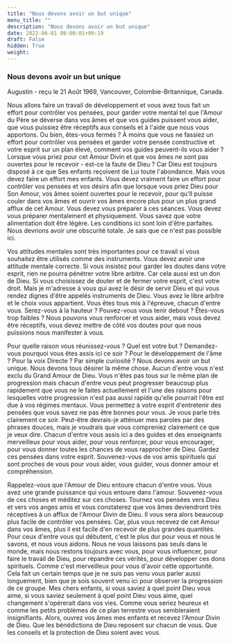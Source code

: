 ```yaml
---
title: "Nous devons avoir un but unique"
menu_title: ""
description: "Nous devons avoir un but unique"
date: 2022-06-01 06:00:01+00:19
draft: False
hidden: True
weight:
---
```

### Nous devons avoir un but unique

Augustin - reçu le 21 Août 1969, Vancouver, Colombie-Britannique, Canada.

Nous allons faire un travail de développement et vous avez tous fait un effort pour contrôler vos pensées, pour garder votre mental tel que l'Amour du Père se déverse dans vos âmes et que vos guides puissent vous aider, que vous puissiez être réceptifs aux conseils et à l'aide que nous vous apportons. Ou bien, êtes-vous fermés ? À moins que vous ne fassiez un effort pour contrôler vos pensées et garder votre pensée constructive et votre esprit sur un plan élevé, comment vos guides peuvent-ils vous aider ? Lorsque vous priez pour cet Amour Divin et que vos âmes ne sont pas ouvertes pour le recevoir - est-ce la faute de Dieu ? Car Dieu est toujours disposé à ce que Ses enfants reçoivent de Lui toute l'abondance. Mais vous devez faire un effort mes enfants. Vous devez vraiment faire un effort pour contrôler vos pensées et vos désirs afin que lorsque vous priez Dieu pour Son Amour, vos âmes soient ouvertes pour le recevoir, pour qu'Il puisse couler dans vos âmes et ouvrir vos âmes encore plus pour un plus grand afflux de cet Amour. Vous devez vous préparer à ces séances. Vous devez vous préparer mentalement et physiquement. Vous savez que votre alimentation doit être légère. Les conditions ici sont loin d'être parfaites. Nous devrions avoir une obscurité totale. Je sais que ce n'est pas possible ici.

Vos attitudes mentales sont très importantes pour ce travail si vous souhaitez être utilisés comme des instruments. Vous devez avoir une attitude mentale correcte. Si vous insistez pour garder les doutes dans votre esprit, rien ne pourra pénétrer votre libre arbitre. Car cela aussi est un don de Dieu. Si vous choisissez de douter et de fermer votre esprit, c'est votre droit. Mais je m'adresse à vous qui avez le désir de servir Dieu et qui vous rendez dignes d'être appelés instruments de Dieu. Vous avez le libre arbitre et le choix vous appartient. Vous êtes tous mis à l'épreuve, chacun d'entre vous. Serez-vous à la hauteur ? Pouvez-vous vous tenir debout ? Êtes-vous trop faibles ? Nous pouvons vous renforcer et vous aider, mais vous devez être réceptifs, vous devez mettre de côté vos doutes pour que nous puissions nous manifester à vous.

Pour quelle raison vous réunissez-vous ? Quel est votre but ? Demandez-vous pourquoi vous êtes assis ici ce soir ? Pour le développement de l'âme ? Pour la voix Directe ? Par simple curiosité ? Nous devons avoir un but unique. Nous devons tous désirer la même chose. Aucun d'entre vous n'est exclu du Grand Amour de Dieu. Vous n'êtes pas tous sur le même plan de progression mais chacun d'entre vous peut progresser beaucoup plus rapidement que vous ne le faites actuellement et l'une des raisons pour lesquelles votre progression n'est pas aussi rapide qu'elle pourrait l'être est due à vos régimes mentaux. Vous permettez à votre esprit d'entretenir des pensées que vous savez ne pas être bonnes pour vous. Je vous parle très clairement ce soir. Peut-être devrais-je atténuer mes paroles par des phrases douces, mais je voudrais que vous compreniez clairement ce que je veux dire. Chacun d'entre vous assis ici a des guides et des enseignants merveilleux pour vous aider, pour vous renforcer, pour vous encourager, pour vous donner toutes les chances de vous rapprocher de Dieu. Gardez ces pensées dans votre esprit. Souvenez-vous de vos amis spirituels qui sont proches de vous pour vous aider, vous guider, vous donner amour et compréhension.

Rappelez-vous que l'Amour de Dieu entoure chacun d'entre vous. Vous avez une grande puissance qui vous entoure dans l'amour. Souvenez-vous de ces choses et méditez sur ces choses. Tournez vos pensées vers Dieu et vers vos anges amis et vous constaterez que vos âmes deviendront très réceptives à un afflux de l'Amour Divin de Dieu. Il vous sera alors beaucoup plus facile de contrôler vos pensées. Car, plus vous recevez de cet Amour dans vos âmes, plus il est facile d'en recevoir de plus grandes quantités. Pour ceux d'entre vous qui débutent, c'est le plus dur pour vous et nous le savons, et nous vous aidons. Nous ne vous laissons pas seuls dans le monde, mais nous restons toujours avec vous, pour vous influencer, pour faire le travail de Dieu, pour répandre ces vérités, pour développer ces dons spirituels. Comme c'est merveilleux pour vous d'avoir cette opportunité. Cela fait un certain temps que je ne suis pas venu vous parler aussi longuement, bien que je sois souvent venu ici pour observer la progression de ce groupe. Mes chers enfants, si vous saviez à quel point Dieu vous aime, si vous saviez seulement à quel point Dieu vous aime, quel changement s'opérerait dans vos vies. Comme vous seriez heureux et comme les petits problèmes de ce plan terrestre vous sembleraient insignifiants. Alors, ouvrez vos âmes mes enfants et recevez l'Amour Divin de Dieu. Que les bénédictions de Dieu reposent sur chacun de vous. Que les conseils et la protection de Dieu soient avec vous.
